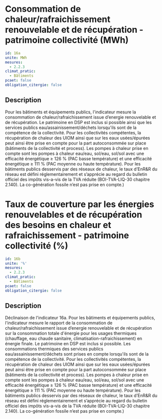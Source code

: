 # Consommation de chaleur/rafraichissement renouvelable et de récupération - patrimoine collectivité   (MWh)
```yaml
id: 16a
unite: MWh
mesures:
  - 2.2.3
climat_pratic:
  - Bâtiments
pcaet: false
obligation_citergie: false
```
## Description
Pour les bâtiments et équipements publics, l'indicateur mesure  la consommation de chaleur/rafraichissement issue d’energie renouvelable et de récupération. Le patrimoine en DSP est inclus si possible ainsi que les services publics eau/assainissement/déchets lorsqu'ils sont de la compétence de la collectivité. Pour les collectivités compétentes, la récupération de chaleur des UIOM ainsi que sur les eaux usées/épurées peut ainsi être prise en compte pour la part autoconsommée sur place (bâtiments de la collectivité et process). Les pompes à chaleur prise en compte sont les pompes à chaleur eau/eau, sol/eau, sol/sol avec une efficacité énergétique ≥ 126 % (PAC basse température) et une efficacité énergétique ≥ 111 % (PAC moyenne ou haute température). Pour les bâtiments publics desservis par des réseaux de chaleur, le taux d’EnR&R du réseau est défini réglementairement et s’apprécie au regard du bulletin officiel des impôts vis-a-vis de la TVA réduite (BOI-TVA-LIQ-30 chapitre 2.140). La co-génération fossile n’est pas prise en compte.) 



# Taux de couverture par les énergies renouvelables et de récupération des besoins en chaleur et rafraichissement - patrimoine collectivité (%)
```yaml
id: 16b
unite: '%'
mesures:
  - 2.2.3
climat_pratic:
  - Bâtiments
pcaet: false
obligation_citergie: false
```
## Description
Déclinaison de l'indicateur 16a. Pour les bâtiments et équipements publics, l'indicateur mesure le rapport de la consommation de chaleur/rafraichissement issue d’energie renouvelable et de récupération sur la consommation totale d'énergie pour les usages thermiques (chauffage, eau chaude sanitaire, climatisation-rafraichissement) en énergie finale. Le patrimoine en DSP est inclus si possible. Les consommations thermiques des services publics eau/assainissement/déchets sont prises en compte lorsqu'ils sont de la compétence de la collectivité. Pour les collectivités compétentes, la récupération de chaleur des UIOM ainsi que sur les eaux usées/épurées peut ainsi être prise en compte pour la part autoconsommée sur place (bâtiments de la collectivité et process). Les pompes à chaleur prise en compte sont les pompes à chaleur eau/eau, sol/eau, sol/sol  avec une efficacité énergétique ≥ 126 % (PAC basse température) et une efficacité énergétique ≥ 111 % (PAC moyenne ou haute température). Pour les bâtiments publics desservis par des réseaux de chaleur, le taux d’EnR&R du réseau est défini réglementairement et s’apprécie au regard du bulletin officiel des impôts vis-a-vis de la TVA réduite (BOI-TVA-LIQ-30 chapitre 2.140). La co-génération fossile n’est pas prise en compte.)




